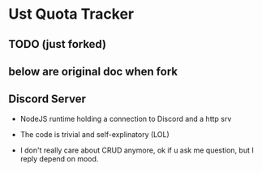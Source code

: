 # Ust Quota Tracker
## TODO (just forked)

## below are original doc when fork
## Discord Server

* NodeJS runtime holding a connection to Discord and a http srv

* The code is trivial and self-explinatory (LOL)

* I don't really care about CRUD anymore, ok if u ask me question, but I reply depend on mood.
